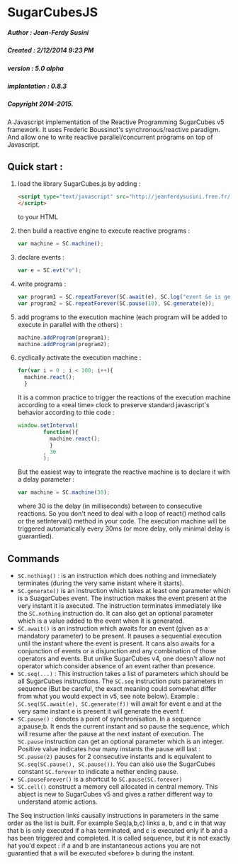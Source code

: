 # SugarCubesJS
##### Author : Jean-Ferdy Susini
##### Created : 2/12/2014 9:23 PM
##### version : 5.0 alpha
##### implantation : 0.8.3
##### Copyright 2014-2015.

A Javascript implementation of the Reactive Programming SugarCubes v5 framework.
It uses Frederic Boussinot's synchronous/reactive paradigm. And allow one to write reactive parallel/concurrent programs 
on top of Javascript.

Quick start :
--------------
1. load the library SugarCubes.js by adding :
   ```HTML
   <script type="text/javascript" src="http://jeanferdysusini.free.fr/SugarCubes.js">
   </script>
   ```
   to your HTML

2. then build a reactive engine to execute reactive programs :
   ```javascript
   var machine = SC.machine();
   ```
   
3. declare events :
   ```javascript
   var e = SC.evt("e");
   ```
4. write programs :
   ```javascript
   var program1 = SC.repeatForever(SC.await(e), SC.log("event &e is generated !"));
   var program2 = SC.repeatForever(SC.pause(10), SC.generate(e));
   ```

5. add programs to the execution machine (each program will be added to execute in parallel with the others) :
   ```javascript
   machine.addProgram(program1);
   machine.addProgram(program2);
   ```

6. cyclically activate the execution machine :
   ```javascript
   for(var i = 0 ; i < 100; i++){
     machine.react();
     }
   ```
   
   It is a common practice to trigger the reactions of the execution machine according to a «real time» clock to preserve standard javascript's behavior according to thie code :
   ```javascript
   window.setInterval(
           function(){
             machine.react();
             }
           , 30
           );
   ```
   But the easiest way to integrate the reactive machine is to declare it with a delay parameter :
   
   ```javascript
   var machine = SC.machine(30);
   ```
   where 30 is the delay (in milliseconds) between to consecutive reactions. So you don't need to deal with a loop of react() method calls or the setInterval() method in your code. The execution machine will be triggered automatically every 30ms (or more delay, only minimal delay is guarantied).
   
Commands
--------

* `SC.nothing()` : is an instruction which does nothing and immediately terminates (during the very same instant where it starts).
* `SC.generate()` is an instruction which takes at least one parameter which is a SuagarCubes event. The instruction makes the event present at the very instant it is axecuted. The instruction terminates immediately like the `SC.nothing` instruction do. It can also get an optional parameter which is a value added to the event when it is generated.
* `SC.await()` is an instruction which awaits for an event (given as a mandatory parameter) to be present. It pauses a sequential execution until the instant where the event is present. It cans also awaits for a conjunction of events or a disjunction and any combination of those operators and events. But unlike SugarCubes v4, one doesn't allow not operator which consider absence of an event rather than presence.
* `SC.seq(...)` : This instruction takes a list of parameters which should be all SugarCubes instructions. The `SC.seq` instruction puts parameters in sequence (But be careful, the exact meaning could somewhat differ from what you would expect in v5, see note below). Example : `SC.seq(SC.await(e), SC.generate(f))` will await for event e and at the very same instant e is present it will generate the event f.
* `SC.pause()` : denotes a point of synchronisation. In a sequence a;pause;b. It ends the current instant and so pause the sequence, which will resume after the pause at the next instant of execution. The `SC.pause` instruction can get an optional parameter which is an integer. Positive value indicates how many instants the pause will last : `SC.pause(2)` pauses for 2 consecutive instants and is equivalent to `SC.seq(SC.pause(), SC.pause())`. You can also use the SugarCubes constant `SC.forever` to indicate a nether ending pause.
* `SC.pauseForever()` is a shortcut to `SC.pause(SC.forever)`
* `SC.cell()` construct a memory cell allocated in central memory. This abject is new to SugarCubes v5 and gives a rather different way to understand atomic actions.


The Seq instruction links causally instructions in parameters in the same order as the list is built. For example Seq(a,b,c) links a, b, and c in that way that b is only executed if a has terminated, and c is executed only if b and a has been triggered and completed. It is called sequence, but it is not exactly hat you'd expect : if a and b are instantaneous actions you are not guarantied that a will be executed «before» b during the instant.
